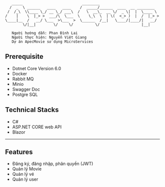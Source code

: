 ```text
   _____                           ________
  /  _  \ ______   ____   ____    /  _____/______  ____  __ ________
 /  /_\  \\____ \_/ __ \_/ ___\  /   \  __\_  __ \/  _ \|  |  \____ \
/    |    \  |_> >  ___/\  \___  \    \_\  \  | \(  <_> )  |  /  |_> >
\____|__  /   __/ \___  >\___  >  \______  /__|   \____/|____/|   __/
        \/|__|        \/     \/          \/                   |__|

   Người hướng dẫn: Phan Đình Lai
   Người thực hiện: Nguyễn Việt Giang
   Dự án ApecMovie sử dụng MicroServices
```

## Prerequisite

- Dotnet Core Version 6.0
- Docker
- Rabbit MQ
- Minio
- Swagger Doc
- Postgre SQL

## Technical Stacks

- C#
- ASP.NET CORE web API
- Blazor

---

## Features

- Đăng ký, đăng nhập, phân quyền (JWT)
- Quản lý Movie
- Quản lý vé
- Quản lý user
